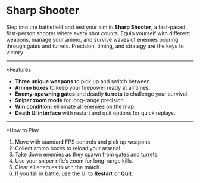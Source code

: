 # Sharp Shooter

Step into the battlefield and test your aim in **Sharp Shooter**, a fast-paced first-person shooter where every shot counts. Equip yourself with different weapons, manage your ammo, and survive waves of enemies pouring through gates and turrets. Precision, timing, and strategy are the keys to victory.

---

*Features
- **Three unique weapons** to pick up and switch between.  
- **Ammo boxes** to keep your firepower ready at all times.  
- **Enemy-spawning gates** and deadly **turrets** to challenge your survival.  
- **Sniper zoom mode** for long-range precision.  
- **Win condition:** eliminate all enemies on the map.  
- **Death UI interface** with restart and quit options for quick replays.  

---

*How to Play
1. Move with standard FPS controls and pick up weapons.  
2. Collect ammo boxes to reload your arsenal.  
3. Take down enemies as they spawn from gates and turrets.  
4. Use your sniper rifle’s zoom for long-range kills.  
5. Clear all enemies to win the match.  
6. If you fall in battle, use the UI to **Restart** or **Quit**.  
